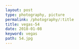 ```yaml
---
layout: post
type: photography, picture
permalink: /photography/:title
title: vegas-54
date: 2018-01-08
keyword: vegas
path: 54.jpg
---
```




